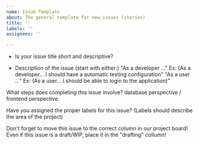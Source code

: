 ```yaml
---
name: Issue Template
about: The general template for new issues (stories)
title: ''
labels: ''
assignees: ''

---
```


* Is your issue title short and descriptive?

* Description of the issue (start with either:)
"As a developer ..." Ex: (As a developer... I should have a automatic testing configuration"
"As a user ..." Ex: (As a user... I should be able to login to the application)"

What steps does completing this issue involve? database perspective / frontend perspective.

Have you assigned the proper labels for this issue? (Labels should describe the area of the project)

Don't forget to move this issue to the correct column in our project board!
Even if this issue is a draft/WIP, place it in the "drafting" collumn!
